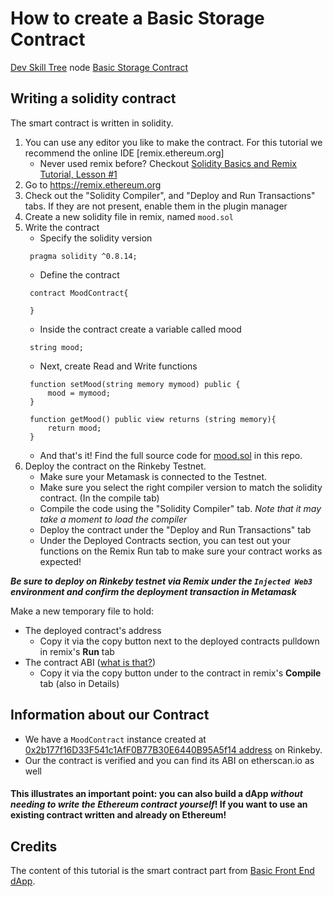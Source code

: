 # How to create a Basic Storage Contract
[Dev Skill Tree](https://app.learney.me/maps/devskilltree) node [Basic Storage Contract](https://app.learney.me/maps/devskilltree?concept=27)

## Writing a solidity contract
The smart contract is written in solidity.

1. You can use any editor you like to make the contract. For this tutorial we recommend the online IDE [remix.ethereum.org]
   - Never used remix before? Checkout [Solidity Basics and Remix Tutorial, Lesson #1](https://www.youtube.com/watch?v=5dcRMHUhA20)
2. Go to https://remix.ethereum.org
3. Check out the "Solidity Compiler", and "Deploy and Run Transactions" tabs. If they are not present, enable them in the plugin manager
4. Create a new solidity file in remix, named `mood.sol`
5. Write the contract
   - Specify the solidity version
   ``` 
    pragma solidity ^0.8.14;
   ```
   - Define the contract 
   ``` 
    contract MoodContract{
    
    }
   ```
   - Inside the contract create a variable called mood
   ```
    string mood;
   ```
   - Next, create Read and Write functions 
   ```
    function setMood(string memory mymood) public {
        mood = mymood;
    }

    function getMood() public view returns (string memory){
        return mood;
    }
   ```
   - And that's it! Find the full source code for [mood.sol](contracts/mood.sol) in this repo. 
6. Deploy the contract on the Rinkeby Testnet. 
   - Make sure your Metamask is connected to the Testnet.
   - Make sure you select the right compiler version to match the solidity contract. (In the compile tab)
   - Compile the code using the "Solidity Compiler" tab. _Note that it may take a moment to load the compiler_
   - Deploy the contract under the "Deploy and Run Transactions" tab
   - Under the Deployed Contracts section, you can test out your functions on the Remix Run tab to make sure your contract works as expected!

<p align="middle">
<blockquote class="imgur-embed-pub" lang="en" data-id="a/ZTREsRx" data-context="false" ><a href="//imgur.com/a/ZTREsRx"></a></blockquote><script async src="//s.imgur.com/min/embed.js" charset="utf-8"></script>
</p>

***Be sure to deploy on Rinkeby testnet via Remix under the `Injected Web3` environment and confirm the deployment transaction in Metamask***

Make a new temporary file to hold:
   - The deployed contract's address
      - Copy it via the copy button next to the deployed contracts pulldown in remix's **Run** tab
   - The contract ABI ([what is that?](https://solidity.readthedocs.io/en/develop/abi-spec.html))
      - Copy it via the copy button under to the contract in remix's **Compile** tab (also in Details)

## Information about our Contract
- We have a `MoodContract` instance created at [0x2b177f16D33F541c1AfF0B77B30E6440B95A5f14 address]( https://rinkeby.etherscan.io/address/0x2b177f16D33F541c1AfF0B77B30E6440B95A5f14) on Rinkeby.
- Our the contract is verified and you can find its ABI on etherscan.io as well

#### This illustrates an important point: you can also build a dApp _without needing to write the Ethereum contract yourself_! If you want to use an existing contract written and already on Ethereum!

## Credits
The content of this tutorial is the smart contract part from [Basic Front End dApp](https://github.com/BlockDevsUnited/BasicFrontEndTutorial).

